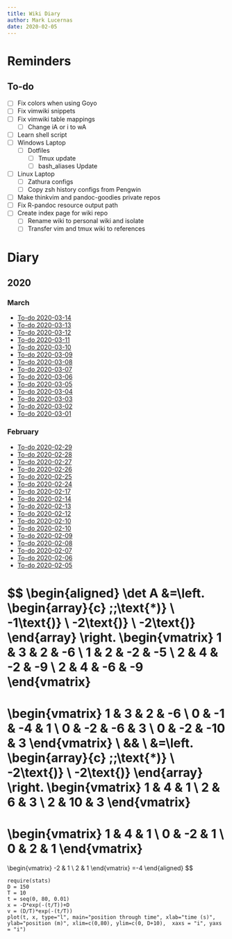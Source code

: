 ```yaml
---
title: Wiki Diary
author: Mark Lucernas
date: 2020-02-05
---
```



# Reminders

## To-do

- [ ] Fix colors when using Goyo
- [ ] Fix vimwiki snippets
- [ ] Fix vimwiki table mappings
  * [ ] Change iA or i to wA
- [ ] Learn shell script
- [ ] Windows Laptop
  * [ ] Dotfiles
    - [ ] Tmux update
    - [ ] bash_aliases Update
- [ ] Linux Laptop
  * [ ] Zathura configs
  * [ ] Copy zsh history configs from Pengwin
- [ ] Make thinkvim and pandoc-goodies private repos
- [ ] Fix R-pandoc resource output path
- [ ] Create index page for wiki repo
  * [ ] Rename wiki to personal wiki and isolate
  * [ ] Transfer vim and tmux wiki to references

# Diary

## 2020

### March
  * [To-do 2020-03-14](2020-03-14)
  * [To-do 2020-03-13](2020-03-13)
  * [To-do 2020-03-12](2020-03-12)
  * [To-do 2020-03-11](2020-03-11)
  * [To-do 2020-03-10](2020-03-10)
  * [To-do 2020-03-09](2020-03-09)
  * [To-do 2020-03-08](2020-03-08)
  * [To-do 2020-03-07](2020-03-07)
  * [To-do 2020-03-06](2020-03-06)
  * [To-do 2020-03-05](2020-03-05)
  * [To-do 2020-03-04](2020-03-04)
  * [To-do 2020-03-03](2020-03-03)
  * [To-do 2020-03-02](2020-03-02)
  * [To-do 2020-03-01](2020-03-01)

### February
  * [To-do 2020-02-29](2020-02-29)
  * [To-do 2020-02-28](2020-02-28)
  * [To-do 2020-02-27](2020-02-27)
  * [To-do 2020-02-26](2020-02-26)
  * [To-do 2020-02-25](2020-02-25)
  * [To-do 2020-02-24](2020-02-24)
  * [To-do 2020-02-17](2020-02-17)
  * [To-do 2020-02-14](2020-02-15)
  * [To-do 2020-02-13](2020-02-13)
  * [To-do 2020-02-12](2020-02-12)
  * [To-do 2020-02-10](2020-02-11)
  * [To-do 2020-02-10](2020-02-10)
  * [To-do 2020-02-09](2020-02-09)
  * [To-do 2020-02-08](2020-02-08)
  * [To-do 2020-02-07](2020-02-07)
  * [To-do 2020-02-06](2020-02-06)
  * [To-do 2020-02-05](2020-02-05)

$$
\begin{aligned}
\det A &=\left.
\begin{array}{c}
\;\;\text{*)} \\
-1\text{)} \\
-2\text{)} \\
-2\text{)}
\end{array}
\right.
\begin{vmatrix}
1 & 3 & 2 & -6 \\
1 & 2 & -2 & -5 \\
2 & 4 & -2 & -9 \\
2 & 4 & -6 & -9
\end{vmatrix}
=
\begin{vmatrix}
1 & 3 & 2 & -6 \\
0 & -1 & -4 & 1 \\
0 & -2 & -6 & 3 \\
0 & -2 & -10 & 3
\end{vmatrix}
\\
&& \\
&=\left.
\begin{array}{c}
\;\;\text{*)} \\
-2\text{)} \\
-2\text{)}
\end{array}
\right.
\begin{vmatrix}
1 & 4 & 1 \\
2 & 6 & 3 \\
2 & 10 & 3
\end{vmatrix}
=
\begin{vmatrix}
1 & 4 & 1 \\
0 & -2 & 1 \\
0 & 2 & 1
\end{vmatrix}
=
\begin{vmatrix}
-2 & 1 \\
2 & 1
\end{vmatrix}
=-4
\end{aligned}
$$

~~~ {.Rplot}
require(stats)
D = 150
T = 10
t = seq(0, 80, 0.01)
x = -D*exp(-(t/T))+D
v = (D/T)*exp(-(t/T))
plot(t, x, type="l", main="position through time", xlab="time (s)", ylab="position (m)", xlim=c(0,80), ylim=c(0, D+10),  xaxs = "i", yaxs = "i")
~~~
